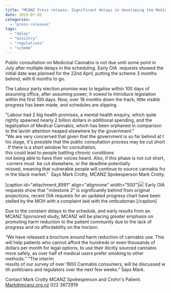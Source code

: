 ```yaml
---
title: "MCANZ Press release: Significant delays in developing the Medical Cannabis scheme"
date: 2019-07-02
categories: 
  - "press-releases"
tags: 
  - "delay"
  - "ministry"
  - "regulations"
  - "scheme"
---
```


Public consultation on Medicinal Cannabis is not due until some point in July after multiple delays in the scheduling. Early OIA  requests showed the initial date was planned for the 22nd April, putting the scheme 3 months behind, with 6 months to go.

The Labour party election promise was to legalise within 100 days of assuming office, after assuming power, it vowed to Introduce legislation within the first 100 days. Now, over 18 months down the track, little _visible_ progress has been made, and schedules are slipping.

"Labour had 2 big health promises, a mental health enquiry, which quite rightly spawned nearly 2 billion dollars in additional spending, and the legalization of Medical Cannabis, which has been orphaned in comparison to the lavish attention heaped elsewhere by the government." "We are very concerned that given that the government is so far behind at this stage, it's possible that the public consultation process may be cut short. If there is a short window for consultation, this could lead to people battling chronic conditions not being able to have their voices heard. Also, if this phase is not cut short, corners must  be cut elsewhere, or the deadline potentially  missed, meaning that vulnerable people will continue to source cannabis from the black market.”  Says Mark Crotty, MCANZ Spokesperson Mark Crotty.

\[caption id="attachment\_8591" align="alignnone" width="500"\]![](/wp-content/uploads/2022/04/7bc01866-c326-4725-a42f-61f0d40923c2-300x252.png) Early OIA requests show that "milestone 2" is significantly behind from original projections, recent OIA requests for an updated progress chart have been stalled by the MOH with a complaint laid with the ombudsman.\[/caption\]

Due to the constant delays to the schedule, and early results from an MCANZ Sponsored study, MCANZ will be placing greater emphasis on promoting harm reduction to the patient community due to the lack of progress and no affordability on the horizon.

“We have released a brochure around harm reduction of cannabis use. This will help patients who cannot afford the hundreds or even thousands of dollars per month for legal options, to use their illicitly sourced cannabis more safely, as over half of medical users prefer smoking to other methods.” “The interim results of our survey of over 1900 Cannabis consumers, will be discussed with politicians and regulators over the next few weeks." Says Mark.

Contact Mark Crotty MCANZ Spokesperson and Crohn's Patient. Mark@mcanz.org.nz 022 3872919
